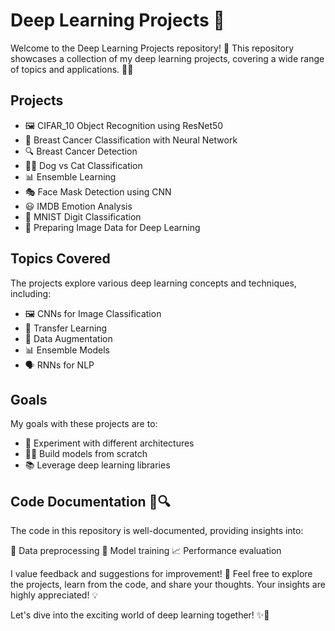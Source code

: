 # Deep Learning Projects 🤖

Welcome to the Deep Learning Projects repository! 🚀 This repository showcases a collection of my deep learning projects, covering a wide range of topics and applications. 🧠💡

## Projects

- 🖼️ CIFAR_10 Object Recognition using ResNet50
- 💬 Breast Cancer Classification with Neural Network
- 🔍 Breast Cancer Detection
- 🐶🐱 Dog vs Cat Classification
- 📊 Ensemble Learning
- 🎭 Face Mask Detection using CNN
- 😃 IMDB Emotion Analysis
- 🔢 MNIST Digit Classification
- 📐 Preparing Image Data for Deep Learning

## Topics Covered

The projects explore various deep learning concepts and techniques, including:

- 🖼️ CNNs for Image Classification
- 🤝 Transfer Learning
- 📐 Data Augmentation
- 📊 Ensemble Models
- 🗣️ RNNs for NLP

## Goals

My goals with these projects are to:

- 🧠 Experiment with different architectures
- 👩‍💻 Build models from scratch
- 📚 Leverage deep learning libraries

## Code Documentation 📄🔍

The code in this repository is well-documented, providing insights into:

🔧 Data preprocessing
🚀 Model training
📈 Performance evaluation

I value feedback and suggestions for improvement! 🙌 Feel free to explore the projects, learn from the code, and share your thoughts. Your insights are highly appreciated! 💡

Let's dive into the exciting world of deep learning together! ✨🚀
